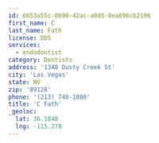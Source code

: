 ```yaml
---
id: 6853a55c-0b90-42ac-a0d5-8ea696cb2196
first_name: C
last_name: Fath
license: DDS
services:
  - endodontist
category: Dentists
address: '1348 Dusty Creek St'
city: 'Las Vegas'
state: NV
zip: '89128'
phone: '(213) 740-1080'
title: 'C Fath'
_geoloc:
  lat: 36.1848
  lng: -115.278
---
```

